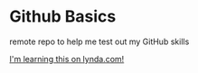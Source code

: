Github Basics
=============

remote repo to help me test out my GitHub skills

[I'm learning this on lynda.com!](http://www.lynda.com)
